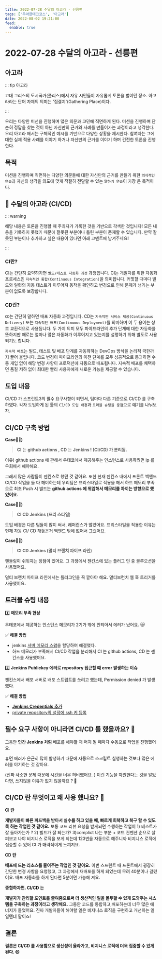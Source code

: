 ```yaml
---
title: 2022-07-28 수달의 아고라 - 선릉편
tags: ['우아한테크코스', '아고라']
date: 2022-08-02 19:21:00
feed:
  enable: true
---
```


# 2022-07-28 수달의 아고라 - 선릉편

<CenterImage image-src=https://user-images.githubusercontent.com/59357153/152970395-a31c8134-fc89-449f-b4dc-441e03df929c.png />

## 아고라 

::: tip 아고라

고대 그리스의 도시국가(폴리스)에서 자유 시민들이 자유롭게 토론을 벌이던 장소. 아고라라는 단어 자체의 의미는 '집결지'(Gathering Place)이다.

:::

우리는 다양한 미션을 진행하며 많은 의문과 고민에 직면하게 된다. 미션을 진행하며 단순히 정답을 찾는 것이 아닌 자신만의 근거와 사례를 만들어가는 과정이라고 생각한다. 우리 아고라 에서는 구체적인 예시를 기반으로 다양한 상황을 제시한다. 참여자는 그에 대한 실제 적용 사례를 이야기 하거나 자신만의 근거를 이야기 하며 건전한 토론을 진행한다.

## 목적

미션을 진행하며 직면하는 다양한 의문들에 대한 자신만의 근거를 만들기 위한 `의식적인 연습`과 자신의 생각을 의도에 맞게 적절히 전달할 수 있는 `말하기 연습`이 가장 큰 목적이다.

## 🦦 수달의 아고라 (CI/CD)

::: warning

해당 내용은 토론을 진행할 때 주최자가 기록한 것을 기반으로 각색한 것입니다! 모든 내용을 기록하지 못했기 때문에 잘못된 부분이나 틀린 부분이 존재할 수 있습니다. 만약 잘못된 부분이나 추가하고 싶은 내용이 있다면 아래 코멘트에 남겨주세요!

:::

### CI란?

CI는 간단히 요약하자면 `빌드/테스트 자동화 과정` 과정입니다.  CI는 개발자를 위한 자동화 프로세스인 `지속적인 통합(Continuous Integration)`을 의미합니다. 커밋할 때마다 빌드와 일련의 자동 테스트가 이루어져 동작을 확인하고 변경으로 인해 문제가 생기는 부분이 없도록 보장합니다. 

### CD란?

`CD`는 간단히 말하면 배포 자동화 과정입니다. CD는 `지속적인 서비스 제공(Continuous Delivery)` 또는 `지속적인 배포(Continuous Deployment)`를 의미하며 이 두 용어는 상호 교환적으로 사용됩니다. 두 가지 의미 모두 파이프라인의 추가 단계에 대한 자동화를 뜻하지만 때로는 얼마나 많은 자동화가 이루어지고 있는지를 설명하기 위해 별도로 사용되기도 합니다.

`지속적 배포`는 빌드, 테스트 및 배포 단계를 자동화하는 DevOps 방식을 논리적 극한까지 끌어 올립니다. 코드 변경이 파이프라인의 이전 단계를 모두 성공적으로 통과하면 수동 개입 없이 해당 변경 사항이 프로덕션에 자동으로 배포됩니다. 지속적 배포를 채택하면 품질 저하 없이 최대한 빨리 사용자에게 새로운 기능을 제공할 수 있습니다.

## 도입 내용

CI/CD 가 스프린트3의 필수 요구사항이 되면서, 팀마다 다른 기준으로 CI/CD 를 구축하였다. 각자 도입하게 된 툴의 `CI/CD 도입 배경`과 `트러블 슈팅을 중점`으로 얘기를 나눠보자. 

## CI/CD 구축 방법

**Case☝🏻)**  

> **CI** 는 **github actions , CD** 는 **Jenkins ! (CI/CD) 가 분리됨.**

이유) github actions 에 관해서 우테코에서 제공해주는 인스턴스로 사용하려면 ip 를 우회해서 해야해요.

그래서 많은 사람들이 젠킨스로 했던 것 같아요. 또한 현재 젠킨스 내에서 프론트 백엔드 CI/CD 작업을 둘 다 해야하는데 우리팀은 프리스타일로 적용을 해서 하드 메모리 부족으로 최초 Push 시 빌드는 **github actions  에 위임해서 메모리를 아끼는 방향으로 했었어요.**

**Case✌🏻)**  

> **CI CD  Jenkins (프리 스타일)**

도입 배경은 다른 팀들이 많이 써서, 레퍼런스가 많았어요. 프리스타일을 적용한 이유는 현재 자동 CI/ CD 해놓은거 백엔드 밖에 없어서 그랬어요.

**Case🤟🏻)**  

> **CI CD  Jenkins (멀티 브랜치 파이프 라인)** 

핸들링이 쉬워지는 장점이 있어요. 그 과정에서 젠킨스에 있는 플러그 인 중 블루오션을 사용했어요.

멀티 브랜치 파이프 라인에서는 플러그인을 꼭 깔아야 해요. 멀티브런치 웹 훅 트리거를 사용했어요.

## 트러블 슈팅 내용

1️⃣ **메모리 부족 현상**

우테코에서 제공하는 인스턴스 메모리가 2기가 밖에 안되어서 에러가 났어요.  😿

✅ **해결 방법**

- jenkins [서버 메모리 스왑](https://tape22.tistory.com/22)을 할당하여 해결했다.
- 하드 메모리가 부족해서 CI/CD 작업을 분리해서 CI 는 github actions, CD 는 젠킨스를 사용했어요.

2️⃣ **Jenkins Publickey 에러로 repository 접근할 때 error 발생하는 이슈**

젠킨스에서 배포 서버로 배포 스트립트를 쏘려고 했는데, Permission denied 가 발생했다. 

✅ **해결 방법**

- ****[Jenkins Credentials 추가](https://softwaree.tistory.com/66)****
- [private repository의 설정에 ssh 키 등록](https://softwaree.tistory.com/66)

## 필수 요구 사항이 아니라면  CI/CD 를 했을까요? 🧐

그동안 **인간 Jenkins 처럼**  배포를 해야할 때 머지 될 때마다 수동으로 작업을 진행했어요. 

휴먼 에러가 은근히 많이 발생하기 때문에 자동으로 스크립트 실행하는 것보다 많은 에러를 야기하는 것 같아요.

(진짜 사소한 문제 때문에 시간을 너무 허비했어요. ) 이런 기능을 지원한다는 것을 알았다면, 쓰지않을 이유가 없지 않을까요 ? 🥰

## CI/CD 란 무엇이고 왜 사용 했나요? 🤩

**CI 란**  

**개발자들이 빠른 피드백을 받아서 실수를 하고 있을 때, 빠르게 회복하고 복구 할 수 있도록 하는 작업인 것 같아요.** 보통 코드 리뷰 요청을 받게되면 수행하는 작업이 1) 테스트가 잘 돌아가는가 ? 2) 빌드가 잘 되는가? 3)complict 나는 부분 + 코드 컨벤션 순으로 살펴보고 나야 비지니스 로직을 보게 되는데 123번을 자동으로 해주니까 비지니스 로직에 집중할 수 있어 CI 가  매력적이게 느껴져요. 

**CD 란** 

**배포에 드는 리소스를 줄여주는 작업인 것 같아요.** 이번 스프린트 때 프론트에서 굉장히 간단한 변경 사항을 요청했고, 그 과정에서 재배포를 하게 되었는데 무려 40분이나 걸렸어요. 배포 자동화를 하게 된다면 5분이면 가능해 져요. 

**종합하자면. CI/CD 는** 

**개발자가 관리할 포인트를 줄여줌으로써 더 생산적인 일을 몰두할 수 있게 도와주는 시스템을 구축하는 과정이라고 생각해요.** 그동안 코드를 통합하고,배포하는데 너무 많은 에너지가 들었어요. 진짜 개발자들이 해야할 일은 비지니스 로직을 구현하고 개선하는 일일텐데 말이죠! 

## 결론

**결론은  CI/CD 를 사용함으로 생산성이 올라가고, 비지니스 로직에 더욱 집중할 수 있게 된다. 😍**

<TagLinks />
